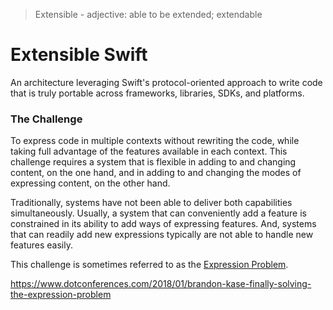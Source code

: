 
> Extensible - adjective: able to be extended; extendable

# Extensible Swift

An architecture leveraging Swift's protocol-oriented approach to write code that is truly portable across frameworks, libraries, SDKs, and platforms.

### The Challenge
To express code in multiple contexts without rewriting the code, while taking full advantage of the features available in each context.  This challenge requires a system that is flexible in adding to and changing content, on the one hand, and in adding to and changing the modes of expressing content, on the other hand.   

Traditionally, systems have not been able to deliver both capabilities simultaneously.  Usually, a system that can conveniently add a feature is constrained in its ability to add ways of expressing features.  And, systems that can readily add new expressions typically are not able to handle new features easily.

This challenge is sometimes referred to as the [Expression Problem](https://en.wikipedia.org/wiki/Expression_problem).





https://www.dotconferences.com/2018/01/brandon-kase-finally-solving-the-expression-problem

